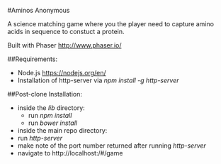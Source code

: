 #Aminos Anonymous

A science matching game where you the player need to capture amino acids in sequence to constuct a protein.

Built with Phaser http://www.phaser.io/

##Requirements:
- Node.js https://nodejs.org/en/
- Installation of http-server via _npm install -g http-server_

##Post-clone Installation:
- inside the _lib_ directory:
  - run _npm install_
  - run _bower install_
- inside the main repo directory:
 - run _http-server_
 - make note of the port number returned after running _http-server_
- navigate to http://localhost:<your-port-number>/#/game
